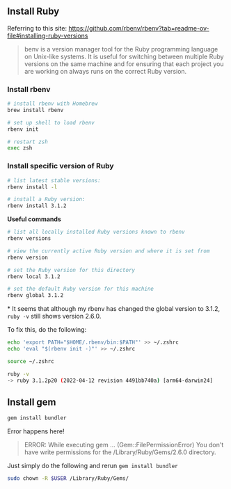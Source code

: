 ## Install Ruby

Referring to this site: https://github.com/rbenv/rbenv?tab=readme-ov-file#installing-ruby-versions
> benv is a version manager tool for the Ruby programming language on Unix-like systems. It is useful for switching between multiple Ruby versions on the same machine and for ensuring that each project you are working on always runs on the correct Ruby version.

### Install rbenv
```bash
# install rbenv with Homebrew
brew install rbenv
```

```bash
# set up shell to load rbenv
rbenv init
```

```bash
# restart zsh
exec zsh
```

### Install specific version of Ruby

```bash
# list latest stable versions:
rbenv install -l

# install a Ruby version:
rbenv install 3.1.2
```

**Useful commands**
```bash
# list all locally installed Ruby versions known to rbenv
rbenv versions

# view the currently active Ruby version and where it is set from
rbenv version

# set the Ruby version for this directory
rbenv local 3.1.2

# set the default Ruby version for this machine
rbenv global 3.1.2   
```
\* It seems that although my rbenv has changed the global version to 3.1.2, `ruby -v` still shows version 2.6.0. 

To fix this, do the following:
```bash
echo 'export PATH="$HOME/.rbenv/bin:$PATH"' >> ~/.zshrc
echo 'eval "$(rbenv init -)"' >> ~/.zshrc

source ~/.zshrc
```

```bash
ruby -v
-> ruby 3.1.2p20 (2022-04-12 revision 4491bb740a) [arm64-darwin24]
```

## Install gem

```bash
gem install bundler
```

Error happens here! 
> ERROR:  While executing gem ... (Gem::FilePermissionError)
    You don't have write permissions for the /Library/Ruby/Gems/2.6.0 directory.

Just simply do the following and rerun `gem install bundler`
```bash
sudo chown -R $USER /Library/Ruby/Gems/
```

